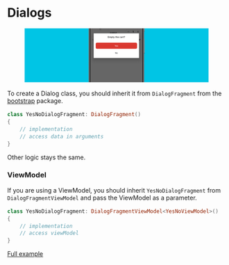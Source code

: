 # Dialogs

<figure><img src="../../.gitbook/assets/2.png" alt=""><figcaption></figcaption></figure>

To create a Dialog class, you should inherit it from `DialogFragment` from the [bootstrap](https://github.com/AlexExiv/Router-Android/blob/main/fragment/src/main/java/com/speakerboxlite/router/fragment/bootstrap/DialogFragment.kt) package.

```kotlin
class YesNoDialogFragment: DialogFragment()
{
    // implementation
    // access data in arguments
}
```

Other logic stays the same.

### ViewModel

If you are using a ViewModel, you should inherit `YesNoDialogFragment` from `DialogFragmentViewModel` and pass the ViewModel as a parameter.

```kotlin
class YesNoDialogFragment: DialogFragmentViewModel<YesNoViewModel>()
{
    // implementation
    // access viewModel
}
```

[Full example](https://github.com/AlexExiv/Router-Android/blob/main/sample-fragment/src/main/java/com/speakerboxlite/router/sample/dialogs/DialogFragment.kt)

